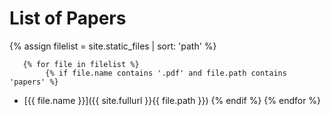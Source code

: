 # List of Papers

{% assign filelist = site.static_files | sort: 'path'  %}
    
       {% for file in filelist %}
            {% if file.name contains '.pdf' and file.path contains 'papers' %}
 - [{{ file.name }}]({{ site.fullurl }}{{ file.path }})
            {% endif %}
        {% endfor %}
        
        
